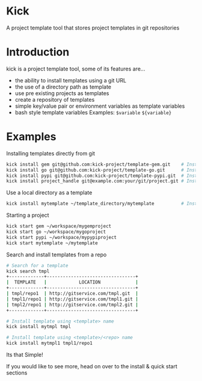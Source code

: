 # Kick

A project template tool that stores project templates in git repositories

# Introduction

kick is a project template tool, some of its features are...

* the ability to install templates using a git URL
* the use of a directory path as template
* use pre existing projects as templates 
* create a repository of templates
* simple key/value pair or environment variables as template variables
* bash style template variables Examples: `$variable` `${variable}`
# Examples

Installing templates directly from git
```bash
kick install gem git@github.com:kick-project/template-gem.git    # Install a gem template
kick install go git@github.com:kick-project/template-go.git      # Install a go template
kick install pypi git@github.com:kick-project/template-pypi.git  # Install a pypi template
kick install project_handle git@example.com:your/git/project.git # Install a custom template for git
```

Use a local directory as a template
```bash
kick install mytemplate ~/template_directory/mytemplate          # Install a custom template from disk
```

Starting a project
```bash
kick start gem ~/workspace/mygemproject
kick start go ~/workspace/mygoproject
kick start pypi ~/workspace/mypypiproject
kick start mytemplate ~/mytemplate
```

Search and install templates from a repo
```bash
# Search for a template
kick search tmpl
+-------------+---------------------------------+
|  TEMPLATE   |            LOCATION             |
+-------------+---------------------------------+
| tmpl/repo1  | http://gitservice.com/tmpl.git  |
| tmpl1/repo1 | http://gitservice.com/tmpl1.git |
| tmpl2/repo1 | http://gitservice.com/tmpl2.git |
+-------------+---------------------------------+

# Install template using <template> name
kick install mytmpl tmpl

# Install template using <template>/<repo> name
kick install mytmpl1 tmpl1/repo1
```

Its that Simple!

If you would like to see more, head on over to the install & quick start sections